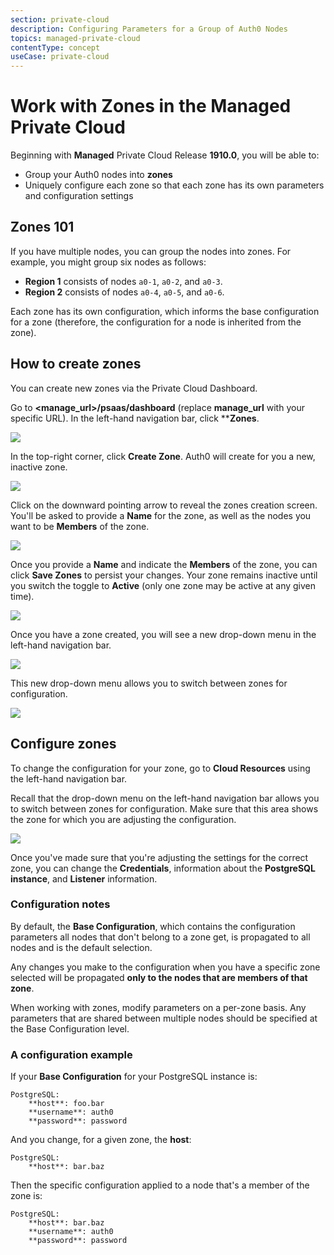 ```yaml
---
section: private-cloud
description: Configuring Parameters for a Group of Auth0 Nodes
topics: managed-private-cloud
contentType: concept
useCase: private-cloud
---
```

# Work with Zones in the Managed Private Cloud

Beginning with **Managed** Private Cloud Release **1910.0**, you will be able to:

* Group your Auth0 nodes into **zones**
* Uniquely configure each zone so that each zone has its own parameters and configuration settings

## Zones 101

If you have multiple nodes, you can group the nodes into zones. For example, you might group six nodes as follows:

* **Region 1** consists of nodes `a0-1`, `a0-2`, and `a0-3`.
* **Region 2** consists of nodes `a0-4`, `a0-5`, and `a0-6`.

Each zone has its own configuration, which informs the base configuration for a zone (therefore, the configuration for a node is inherited from the zone).

## How to create zones

You can create new zones via the Private Cloud Dashboard.

Go to **<manage_url>/psaas/dashboard** (replace **manage_url** with your specific URL). In the left-hand navigation bar, click ****Zones**.

![](/media/articles/private-cloud/zones/zones-1.png)

In the top-right corner, click **Create Zone**. Auth0 will create for you a new, inactive zone.

![](/media/articles/private-cloud/zones/zones-2.png)

Click on the downward pointing arrow to reveal the zones creation screen. You'll be asked to provide a **Name** for the zone, as well as the nodes you want to be **Members** of the zone.

![](/media/articles/private-cloud/zones/zones-3.png)

Once you provide a **Name** and indicate the **Members** of the zone, you can click **Save Zones** to persist your changes. Your zone remains inactive until you switch the toggle to **Active** (only one zone may be active at any given time).

![](/media/articles/private-cloud/zones/zones-4.png)

Once you have a zone created, you will see a new drop-down menu in the left-hand navigation bar.

![](/media/articles/private-cloud/zones/zones-6.png)

This new drop-down menu allows you to switch between zones for configuration.

![](/media/articles/private-cloud/zones/zones-5.png)

## Configure zones

To change the configuration for your zone, go to **Cloud Resources** using the left-hand navigation bar.

Recall that the drop-down menu on the left-hand navigation bar allows you to switch between zones for configuration. Make sure that this area shows the zone for which you are adjusting the configuration.

![](/media/articles/private-cloud/zones/zones-7.png)

Once you've made sure that you're adjusting the settings for the correct zone, you can change the **Credentials**, information about the **PostgreSQL instance**, and **Listener** information. 

### Configuration notes

By default, the **Base Configuration**, which contains the configuration parameters all nodes that don't belong to a zone get, is propagated to all nodes and is the default selection.

Any changes you make to the configuration when you have a specific zone selected will be propagated **only to the nodes that are members of that zone**.

When working with zones, modify parameters on a per-zone basis. Any parameters that are shared between multiple nodes should be specified at the Base Configuration level.

### A configuration example

If your **Base Configuration** for your PostgreSQL instance is:

```code
PostgreSQL:
    **host**: foo.bar
    **username**: auth0
    **password**: password
```

And you change, for a given zone, the **host**:

```code
PostgreSQL:
    **host**: bar.baz
```

Then the specific configuration applied to a node that's a member of the zone is:

```code
PostgreSQL:
    **host**: bar.baz
    **username**: auth0
    **password**: password
```
